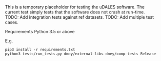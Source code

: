 This is a temporary placeholder for testing the uDALES software.
The current test simply tests that the software does not crash at run-time.
TODO: Add integration tests against ref datasets.
TODO: Add multiple test cases.

Requirements Python 3.5 or above

E.g.
```
pip3 install -r requirements.txt
python3 tests/run_tests.py dmey/external-libs dmey/comp-tests Release
```
